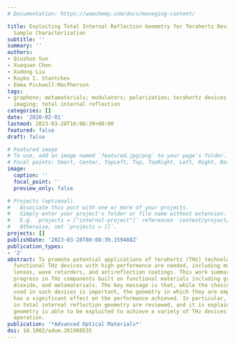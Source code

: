 ```yaml
---
# Documentation: https://wowchemy.com/docs/managing-content/

title: Exploiting Total Internal Reflection Geometry for Terahertz Devices and Enhanced
  Sample Characterization
subtitle: ''
summary: ''
authors:
- Qiushuo Sun
- Xuequan Chen
- Xudong Liu
- Rayko I. Stantchev
- Emma Pickwell-MacPherson
tags:
- graphene; metamaterials; modulators; polarization; terahertz devices; terahertz
  imaging; total internal reflection
categories: []
date: '2020-02-01'
lastmod: 2023-03-28T16:08:39+08:00
featured: false
draft: false

# Featured image
# To use, add an image named `featured.jpg/png` to your page's folder.
# Focal points: Smart, Center, TopLeft, Top, TopRight, Left, Right, BottomLeft, Bottom, BottomRight.
image:
  caption: ''
  focal_point: ''
  preview_only: false

# Projects (optional).
#   Associate this post with one or more of your projects.
#   Simply enter your project's folder or file name without extension.
#   E.g. `projects = ["internal-project"]` references `content/project/deep-learning/index.md`.
#   Otherwise, set `projects = []`.
projects: []
publishDate: '2023-03-28T08:08:39.159488Z'
publication_types:
- '2'
abstract: To promote potential applications of terahertz (THz) technology, more advanced
  functional THz devices with high performance are needed, including modulators, polarizers,
  lenses, wave retarders, and antireflection coatings. This work summarizes recent
  progress in THz components built on functional materials including graphene, vanadium
  dioxide, and metamaterials. The key message is that, while the choice of materials
  used in such devices is important, the geometry in which they are employed also
  has a significant effect on the performance achieved. In particular, devices operating
  in total internal reflection geometry are reviewed, and it is explained how this
  geometry is able to be exploited to achieve a variety of THz devices with broadband
  operation.
publication: '*Advanced Optical Materials*'
doi: 10.1002/adom.201900535
---
```

